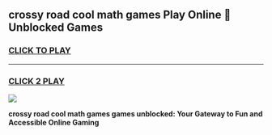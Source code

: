 
## crossy road cool math games Play Online 👋 Unblocked Games
<h3>
<a href="https://news.freeplayer.one?title=crossy_road_cool_math_games&ref=17CMG">CLICK TO PLAY</a></h3>
<hr>

<h3>
<a href="https://news.freeplayer.one?title=crossy_road_cool_math_games&ref=17CMG">CLICK 2 PLAY</a>
  
</h3>

<a href="https://news.freeplayer.one?title=crossy_road_cool_math_games&ref=17CMG/"><img src="https://clearcache.store/games.png"></a>


**crossy road cool math games games unblocked: Your Gateway to Fun and Accessible Online Gaming**

